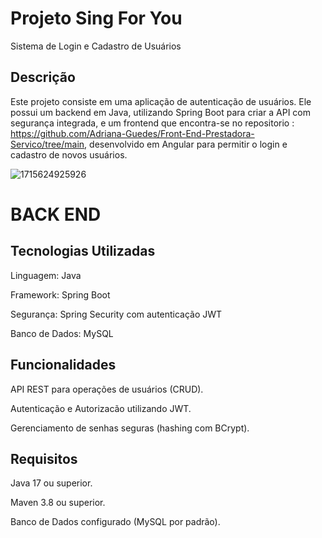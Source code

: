 # Projeto Sing For You

Sistema de Login e Cadastro de Usuários

## Descrição

Este projeto consiste em uma aplicação de autenticação de usuários. 
Ele possui um backend em Java, utilizando Spring Boot para criar a API com segurança integrada, e um frontend que encontra-se no repositorio : https://github.com/Adriana-Guedes/Front-End-Prestadora-Servico/tree/main, desenvolvido em Angular para permitir o login e cadastro de novos usuários.


![1715624925926](https://github.com/user-attachments/assets/9184ce60-138b-4b22-909e-fb47bad98004)



# BACK END


## Tecnologias Utilizadas

Linguagem: Java

Framework: Spring Boot

Segurança: Spring Security com autenticação JWT

Banco de Dados: MySQL 


## Funcionalidades

API REST para operações de usuários (CRUD).

Autenticação e Autorizacão utilizando JWT.

Gerenciamento de senhas seguras (hashing com BCrypt).





## Requisitos


Java 17 ou superior.

Maven 3.8 ou superior.

Banco de Dados configurado (MySQL por padrão).






